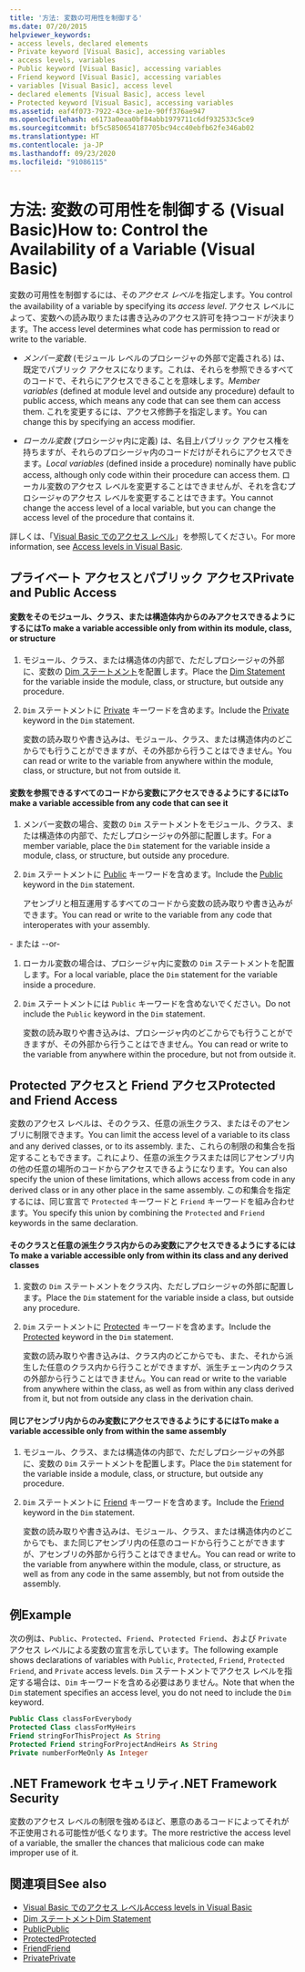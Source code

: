 ```yaml
---
title: '方法: 変数の可用性を制御する'
ms.date: 07/20/2015
helpviewer_keywords:
- access levels, declared elements
- Private keyword [Visual Basic], accessing variables
- access levels, variables
- Public keyword [Visual Basic], accessing variables
- Friend keyword [Visual Basic], accessing variables
- variables [Visual Basic], access level
- declared elements [Visual Basic], access level
- Protected keyword [Visual Basic], accessing variables
ms.assetid: eaf4f073-7922-43ce-ae1e-90ff376ae947
ms.openlocfilehash: e6173a0eaa0bf84abb1979711c6df932533c5ce9
ms.sourcegitcommit: bf5c5850654187705bc94cc40ebfb62fe346ab02
ms.translationtype: HT
ms.contentlocale: ja-JP
ms.lasthandoff: 09/23/2020
ms.locfileid: "91086115"
---
```

# <a name="how-to-control-the-availability-of-a-variable-visual-basic"></a><span data-ttu-id="80d30-102">方法: 変数の可用性を制御する (Visual Basic)</span><span class="sxs-lookup"><span data-stu-id="80d30-102">How to: Control the Availability of a Variable (Visual Basic)</span></span>

<span data-ttu-id="80d30-103">変数の可用性を制御するには、その*アクセス レベル*を指定します。</span><span class="sxs-lookup"><span data-stu-id="80d30-103">You control the availability of a variable by specifying its *access level*.</span></span> <span data-ttu-id="80d30-104">アクセス レベルによって、変数への読み取りまたは書き込みのアクセス許可を持つコードが決まります。</span><span class="sxs-lookup"><span data-stu-id="80d30-104">The access level determines what code has permission to read or write to the variable.</span></span>  
  
- <span data-ttu-id="80d30-105">*メンバー変数* (モジュール レベルのプロシージャの外部で定義される) は、既定でパブリック アクセスになります。これは、それらを参照できるすべてのコードで、それらにアクセスできることを意味します。</span><span class="sxs-lookup"><span data-stu-id="80d30-105">*Member variables* (defined at module level and outside any procedure) default to public access, which means any code that can see them can access them.</span></span> <span data-ttu-id="80d30-106">これを変更するには、アクセス修飾子を指定します。</span><span class="sxs-lookup"><span data-stu-id="80d30-106">You can change this by specifying an access modifier.</span></span>  
  
- <span data-ttu-id="80d30-107">*ローカル変数* (プロシージャ内に定義) は、名目上パブリック アクセス権を持ちますが、それらのプロシージャ内のコードだけがそれらにアクセスできます。</span><span class="sxs-lookup"><span data-stu-id="80d30-107">*Local variables* (defined inside a procedure) nominally have public access, although only code within their procedure can access them.</span></span> <span data-ttu-id="80d30-108">ローカル変数のアクセス レベルを変更することはできませんが、それを含むプロシージャのアクセス レベルを変更することはできます。</span><span class="sxs-lookup"><span data-stu-id="80d30-108">You cannot change the access level of a local variable, but you can change the access level of the procedure that contains it.</span></span>  
  
 <span data-ttu-id="80d30-109">詳しくは、「[Visual Basic でのアクセス レベル](access-levels.md)」を参照してください。</span><span class="sxs-lookup"><span data-stu-id="80d30-109">For more information, see [Access levels in Visual Basic](access-levels.md).</span></span>  
  
## <a name="private-and-public-access"></a><span data-ttu-id="80d30-110">プライベート アクセスとパブリック アクセス</span><span class="sxs-lookup"><span data-stu-id="80d30-110">Private and Public Access</span></span>  
  
#### <a name="to-make-a-variable-accessible-only-from-within-its-module-class-or-structure"></a><span data-ttu-id="80d30-111">変数をそのモジュール、クラス、または構造体内からのみアクセスできるようにするには</span><span class="sxs-lookup"><span data-stu-id="80d30-111">To make a variable accessible only from within its module, class, or structure</span></span>  
  
1. <span data-ttu-id="80d30-112">モジュール、クラス、または構造体の内部で、ただしプロシージャの外部に、変数の [Dim ステートメント](../../../language-reference/statements/dim-statement.md)を配置します。</span><span class="sxs-lookup"><span data-stu-id="80d30-112">Place the [Dim Statement](../../../language-reference/statements/dim-statement.md) for the variable inside the module, class, or structure, but outside any procedure.</span></span>  
  
2. <span data-ttu-id="80d30-113">`Dim` ステートメントに [Private](../../../language-reference/modifiers/private.md) キーワードを含めます。</span><span class="sxs-lookup"><span data-stu-id="80d30-113">Include the [Private](../../../language-reference/modifiers/private.md) keyword in the `Dim` statement.</span></span>  
  
     <span data-ttu-id="80d30-114">変数の読み取りや書き込みは、モジュール、クラス、または構造体内のどこからでも行うことができますが、その外部から行うことはできません。</span><span class="sxs-lookup"><span data-stu-id="80d30-114">You can read or write to the variable from anywhere within the module, class, or structure, but not from outside it.</span></span>  
  
#### <a name="to-make-a-variable-accessible-from-any-code-that-can-see-it"></a><span data-ttu-id="80d30-115">変数を参照できるすべてのコードから変数にアクセスできるようにするには</span><span class="sxs-lookup"><span data-stu-id="80d30-115">To make a variable accessible from any code that can see it</span></span>  
  
1. <span data-ttu-id="80d30-116">メンバー変数の場合、変数の `Dim` ステートメントをモジュール、クラス、または構造体の内部で、ただしプロシージャの外部に配置します。</span><span class="sxs-lookup"><span data-stu-id="80d30-116">For a member variable, place the `Dim` statement for the variable inside a module, class, or structure, but outside any procedure.</span></span>  
  
2. <span data-ttu-id="80d30-117">`Dim` ステートメントに [Public](../../../language-reference/modifiers/public.md) キーワードを含めます。</span><span class="sxs-lookup"><span data-stu-id="80d30-117">Include the [Public](../../../language-reference/modifiers/public.md) keyword in the `Dim` statement.</span></span>  
  
     <span data-ttu-id="80d30-118">アセンブリと相互運用するすべてのコードから変数の読み取りや書き込みができます。</span><span class="sxs-lookup"><span data-stu-id="80d30-118">You can read or write to the variable from any code that interoperates with your assembly.</span></span>  
  
 <span data-ttu-id="80d30-119">\- または -</span><span class="sxs-lookup"><span data-stu-id="80d30-119">-or-</span></span>  
  
1. <span data-ttu-id="80d30-120">ローカル変数の場合は、プロシージャ内に変数の `Dim` ステートメントを配置します。</span><span class="sxs-lookup"><span data-stu-id="80d30-120">For a local variable, place the `Dim` statement for the variable inside a procedure.</span></span>  
  
2. <span data-ttu-id="80d30-121">`Dim` ステートメントには `Public` キーワードを含めないでください。</span><span class="sxs-lookup"><span data-stu-id="80d30-121">Do not include the `Public` keyword in the `Dim` statement.</span></span>  
  
     <span data-ttu-id="80d30-122">変数の読み取りや書き込みは、プロシージャ内のどこからでも行うことができますが、その外部から行うことはできません。</span><span class="sxs-lookup"><span data-stu-id="80d30-122">You can read or write to the variable from anywhere within the procedure, but not from outside it.</span></span>  
  
## <a name="protected-and-friend-access"></a><span data-ttu-id="80d30-123">Protected アクセスと Friend アクセス</span><span class="sxs-lookup"><span data-stu-id="80d30-123">Protected and Friend Access</span></span>  

 <span data-ttu-id="80d30-124">変数のアクセス レベルは、そのクラス、任意の派生クラス、またはそのアセンブリに制限できます。</span><span class="sxs-lookup"><span data-stu-id="80d30-124">You can limit the access level of a variable to its class and any derived classes, or to its assembly.</span></span> <span data-ttu-id="80d30-125">また、これらの制限の和集合を指定することもできます。これにより、任意の派生クラスまたは同じアセンブリ内の他の任意の場所のコードからアクセスできるようになります。</span><span class="sxs-lookup"><span data-stu-id="80d30-125">You can also specify the union of these limitations, which allows access from code in any derived class or in any other place in the same assembly.</span></span> <span data-ttu-id="80d30-126">この和集合を指定するには、同じ宣言で `Protected` キーワードと `Friend` キーワードを組み合わせます。</span><span class="sxs-lookup"><span data-stu-id="80d30-126">You specify this union by combining the `Protected` and `Friend` keywords in the same declaration.</span></span>  
  
#### <a name="to-make-a-variable-accessible-only-from-within-its-class-and-any-derived-classes"></a><span data-ttu-id="80d30-127">そのクラスと任意の派生クラス内からのみ変数にアクセスできるようにするには</span><span class="sxs-lookup"><span data-stu-id="80d30-127">To make a variable accessible only from within its class and any derived classes</span></span>  
  
1. <span data-ttu-id="80d30-128">変数の `Dim` ステートメントをクラス内、ただしプロシージャの外部に配置します。</span><span class="sxs-lookup"><span data-stu-id="80d30-128">Place the `Dim` statement for the variable inside a class, but outside any procedure.</span></span>  
  
2. <span data-ttu-id="80d30-129">`Dim` ステートメントに [Protected](../../../language-reference/modifiers/protected.md) キーワードを含めます。</span><span class="sxs-lookup"><span data-stu-id="80d30-129">Include the [Protected](../../../language-reference/modifiers/protected.md) keyword in the `Dim` statement.</span></span>  
  
     <span data-ttu-id="80d30-130">変数の読み取りや書き込みは、クラス内のどこからでも、また、それから派生した任意のクラス内から行うことができますが、派生チェーン内のクラスの外部から行うことはできません。</span><span class="sxs-lookup"><span data-stu-id="80d30-130">You can read or write to the variable from anywhere within the class, as well as from within any class derived from it, but not from outside any class in the derivation chain.</span></span>  
  
#### <a name="to-make-a-variable-accessible-only-from-within-the-same-assembly"></a><span data-ttu-id="80d30-131">同じアセンブリ内からのみ変数にアクセスできるようにするには</span><span class="sxs-lookup"><span data-stu-id="80d30-131">To make a variable accessible only from within the same assembly</span></span>  
  
1. <span data-ttu-id="80d30-132">モジュール、クラス、または構造体の内部で、ただしプロシージャの外部に、変数の `Dim` ステートメントを配置します。</span><span class="sxs-lookup"><span data-stu-id="80d30-132">Place the `Dim` statement for the variable inside a module, class, or structure, but outside any procedure.</span></span>  
  
2. <span data-ttu-id="80d30-133">`Dim` ステートメントに [Friend](../../../language-reference/modifiers/friend.md) キーワードを含めます。</span><span class="sxs-lookup"><span data-stu-id="80d30-133">Include the [Friend](../../../language-reference/modifiers/friend.md) keyword in the `Dim` statement.</span></span>  
  
     <span data-ttu-id="80d30-134">変数の読み取りや書き込みは、モジュール、クラス、または構造体内のどこからでも、また同じアセンブリ内の任意のコードから行うことができますが、アセンブリの外部から行うことはできません。</span><span class="sxs-lookup"><span data-stu-id="80d30-134">You can read or write to the variable from anywhere within the module, class, or structure, as well as from any code in the same assembly, but not from outside the assembly.</span></span>  
  
## <a name="example"></a><span data-ttu-id="80d30-135">例</span><span class="sxs-lookup"><span data-stu-id="80d30-135">Example</span></span>  

 <span data-ttu-id="80d30-136">次の例は、`Public`、`Protected`、`Friend`、`Protected Friend`、および `Private` アクセス レベルによる変数の宣言を示しています。</span><span class="sxs-lookup"><span data-stu-id="80d30-136">The following example shows declarations of variables with `Public`, `Protected`, `Friend`, `Protected Friend`, and `Private` access levels.</span></span> <span data-ttu-id="80d30-137">`Dim` ステートメントでアクセス レベルを指定する場合は、`Dim` キーワードを含める必要はありません。</span><span class="sxs-lookup"><span data-stu-id="80d30-137">Note that when the `Dim` statement specifies an access level, you do not need to include the `Dim` keyword.</span></span>  
  
```vb  
Public Class classForEverybody  
Protected Class classForMyHeirs  
Friend stringForThisProject As String  
Protected Friend stringForProjectAndHeirs As String  
Private numberForMeOnly As Integer  
```  
  
## <a name="net-framework-security"></a><span data-ttu-id="80d30-138">.NET Framework セキュリティ</span><span class="sxs-lookup"><span data-stu-id="80d30-138">.NET Framework Security</span></span>  

 <span data-ttu-id="80d30-139">変数のアクセス レベルの制限を強めるほど、悪意のあるコードによってそれが不正使用される可能性が低くなります。</span><span class="sxs-lookup"><span data-stu-id="80d30-139">The more restrictive the access level of a variable, the smaller the chances that malicious code can make improper use of it.</span></span>  
  
## <a name="see-also"></a><span data-ttu-id="80d30-140">関連項目</span><span class="sxs-lookup"><span data-stu-id="80d30-140">See also</span></span>

- [<span data-ttu-id="80d30-141">Visual Basic でのアクセス レベル</span><span class="sxs-lookup"><span data-stu-id="80d30-141">Access levels in Visual Basic</span></span>](access-levels.md)
- [<span data-ttu-id="80d30-142">Dim ステートメント</span><span class="sxs-lookup"><span data-stu-id="80d30-142">Dim Statement</span></span>](../../../language-reference/statements/dim-statement.md)
- [<span data-ttu-id="80d30-143">Public</span><span class="sxs-lookup"><span data-stu-id="80d30-143">Public</span></span>](../../../language-reference/modifiers/public.md)
- [<span data-ttu-id="80d30-144">Protected</span><span class="sxs-lookup"><span data-stu-id="80d30-144">Protected</span></span>](../../../language-reference/modifiers/protected.md)
- [<span data-ttu-id="80d30-145">Friend</span><span class="sxs-lookup"><span data-stu-id="80d30-145">Friend</span></span>](../../../language-reference/modifiers/friend.md)
- [<span data-ttu-id="80d30-146">Private</span><span class="sxs-lookup"><span data-stu-id="80d30-146">Private</span></span>](../../../language-reference/modifiers/private.md)
